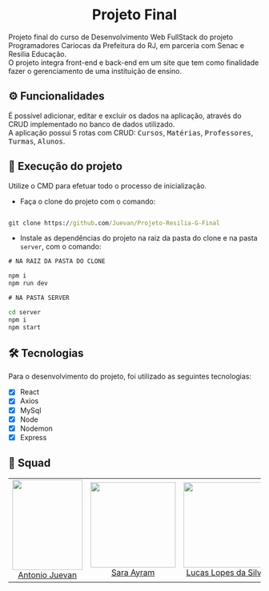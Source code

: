 <h1 align="center">Projeto Final</h1>

<p>Projeto final do curso de Desenvolvimento Web FullStack do projeto Programadores Cariocas da Prefeitura do RJ, em parceria com Senac e Resilia Educação. <br> O projeto integra front-end e back-end em um site que tem como finalidade fazer o gerenciamento de uma instituição de ensino.</p>

<h2>⚙️ Funcionalidades</h2>
<p>É possível adicionar, editar e excluir os dados na aplicação, através do CRUD implementado no banco de dados utilizado. <br>A aplicação possui 5 rotas com CRUD: <kbd>Cursos</kbd>, <kbd>Matérias</kbd>, <kbd>Professores</kbd>, <kbd>Turmas</kbd>, <kbd>Alunos</kbd>.</p>

<h2>🚀 Execução do projeto</h2>
<p>Utilize o CMD para efetuar todo o processo de inicialização.</p>

* Faça o clone do projeto com o comando:

```cmd

git clone https://github.com/Juevan/Projeto-Resilia-G-Final

```

* Instale as dependências do projeto na raiz da pasta do clone e na pasta `server`, com o comando:

```cmd
# NA RAIZ DA PASTA DO CLONE

npm i
npm run dev

# NA PASTA SERVER

cd server
npm i
npm start
```


<h2>🛠 Tecnologias</h2>

<p>Para o desenvolvimento do projeto, foi utilizado as seguintes tecnologias: </p>

- [x] React
- [x] Axios
- [x] MySql
- [x] Node
- [x] Nodemon
- [x] Express

<h2>🤝 Squad</h2>

<table>
  <tr>
    <td align="center">
      <img src="https://user-images.githubusercontent.com/113109526/220770102-5a220dc5-a888-4778-9d56-8b48685cf5e2.jpg" width="140" height="180"/>
      <a href="https://github.com/Juevan">Antonio Juevan</a>
    </td>
    <td align="center">
      <img src="https://user-images.githubusercontent.com/113109526/220772593-a6e96d35-17e4-4e07-8ba4-a3ad18c1bb5f.jpg" width="170" height="170"/>
      <a href="https://github.com/ZoeDoceAmarga">Sara Ayram</a>
    </td>
    <td align="center">
      <img src="https://user-images.githubusercontent.com/113109526/220770783-12a55c5e-b502-4ee9-8643-34050561abc0.jpg" width="170" height="170"/>
      <a href="https://github.com/LucasLopesPrograms">Lucas Lopes da Silva</a>
    </td>
    <td align="center">
      <img src="https://user-images.githubusercontent.com/113109526/220765118-765ce30b-6357-4566-b902-5bfad316e485.jpg" width="150" height="170"/>
      <a href="https://github.com/VihProgramer">Vitória Tavares</a>
    </td>
     <td align="center">
      <img src="https://user-images.githubusercontent.com/113109526/220762223-98408eb1-936c-4968-843e-9da516b3dd52.jpg" width="170" height="170"/>
      <a href="https://github.com/DiegoBernardes95">Diego Bernardes</a>
    </td>
  </tr>
</table>




